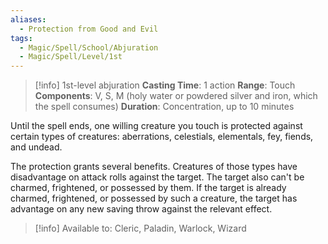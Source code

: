```yaml
---
aliases:
  - Protection from Good and Evil
tags:
  - Magic/Spell/School/Abjuration
  - Magic/Spell/Level/1st
---
```

>[!info]
>1st-level abjuration
>**Casting Time**: 1 action
>**Range**: Touch
>**Components**: V, S, M (holy water or powdered silver and iron, which the spell consumes)
>**Duration**: Concentration, up to 10 minutes

Until the spell ends, one willing creature you touch is protected against certain types of creatures: aberrations, celestials, elementals, fey, fiends, and undead.

The protection grants several benefits. Creatures of those types have disadvantage on attack rolls against the target. The target also can't be charmed, frightened, or possessed by them. If the target is already charmed, frightened, or possessed by such a creature, the target has advantage on any new saving throw against the relevant effect.

>[!info] Available to:
>Cleric, Paladin, Warlock, Wizard